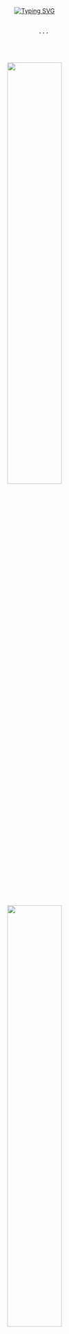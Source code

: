 <div align="center">
  <a href="https://git.io/typing-svg"><img src="https://readme-typing-svg.demolab.com?font=Fira+Code&pause=1000&color=F7A429&center=true&vCenter=true&width=435&lines=Hello+I'm+Baifern" alt="Typing SVG" /></a>
  <br><br>
  <pre>
     ...
  </pre>
  <br><br>
</div>

<div align="center">

  <!-- Overall stats -->
  <img height="50%" width="auto" src="https://github-readme-stats.vercel.app/api?username=txnfern&show_icons=true&count_private=true&theme=darcula&hide_border=true&hide=issues,contribs&bg_color=00000000" />

  <!-- Top languages by repo -->
  <img height="50%" width="auto" src="https://github-readme-stats.vercel.app/api/top-langs/?username=txnfern&layout=compact&hide_border=true&theme=darcula&bg_color=00000000&langs_count=6&hide=jupyter%20notebook,tex,css,php&exclude_repo=Pacman-AI" />

</div>
